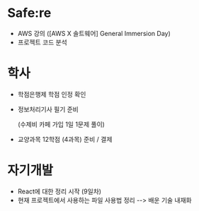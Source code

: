 # Safe:re

- AWS 강의 ([AWS X 솔트웨어] General Immersion Day)
- 프로젝트 코드 분석

# 학사

- 학점은행제 학점 인정 확인
- 정보처리기사 필기 준비

  (수제비 카페 가입 1일 1문제 풀이)
  
- 교양과목 12학점 (4과목) 준비 / 결제


# 자기개발

- React에 대한 정리 시작 (9일차)
- 현재 프로젝트에서 사용하는 파일 사용법 정리
  --> 배운 기술 내재화
